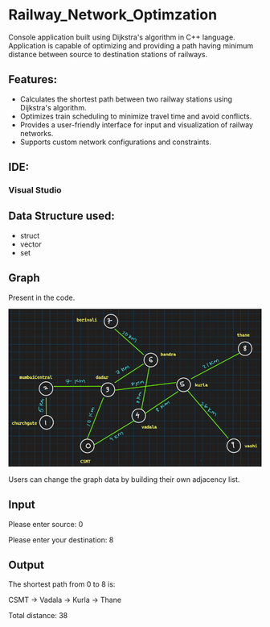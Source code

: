 # Railway_Network_Optimzation

Console application built using Dijkstra's algorithm in C++ language. Application is capable of optimizing and providing a path having minimum distance between source to destination stations of railways.

## Features:

- Calculates the shortest path between two railway stations using Dijkstra's algorithm.
- Optimizes train scheduling to minimize travel time and avoid conflicts.
- Provides a user-friendly interface for input and visualization of railway networks.
- Supports custom network configurations and constraints.

## IDE:

### Visual Studio

## Data Structure used:

- struct
- vector
- set

## Graph

Present in the code.

![Graph](https://github.com/AmreenKhan1003/Railway_Network_Optimzation/blob/main/graph.PNG)

Users can change the graph data by building their own adjacency list.

## Input

Please enter source: 0

Please enter your destination: 8

## Output

The shortest path from 0 to 8 is:

CSMT -> Vadala -> Kurla -> Thane

Total distance: 38


